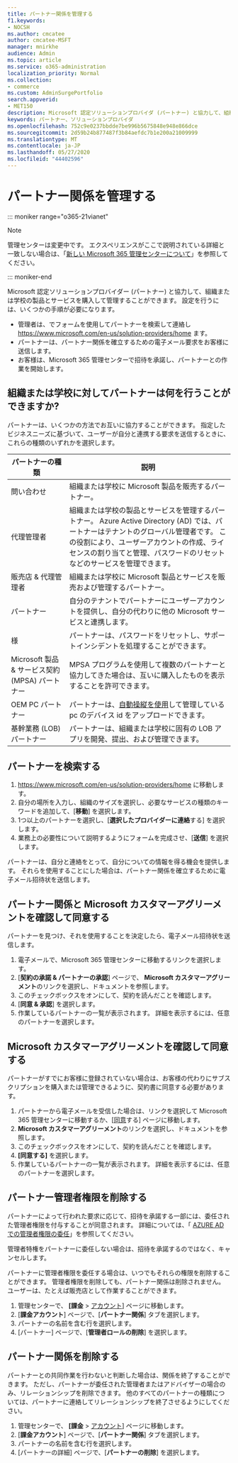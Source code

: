 ```yaml
---
title: パートナー関係を管理する
f1.keywords:
- NOCSH
ms.author: cmcatee
author: cmcatee-MSFT
manager: mnirkhe
audience: Admin
ms.topic: article
ms.service: o365-administration
localization_priority: Normal
ms.collection:
- commerce
ms.custom: AdminSurgePortfolio
search.appverid:
- MET150
description: Microsoft 認定ソリューションプロバイダ (パートナー) と協力して、組織または学校の製品とサービスを購入して管理する方法について説明します。
keywords: パートナー、ソリューションプロバイダ
ms.openlocfilehash: 752c9e0237bbdde7be996b5675848e948e866dce
ms.sourcegitcommit: 2d59b24b877487f3b84aefdc7b1e200a21009999
ms.translationtype: MT
ms.contentlocale: ja-JP
ms.lasthandoff: 05/27/2020
ms.locfileid: "44402596"
---
```

# <a name="manage-partner-relationships"></a>パートナー関係を管理する

::: moniker range="o365-21vianet"

> [!NOTE]
> 管理センターは変更中です。 エクスペリエンスがここで説明されている詳細と一致しない場合は、「[新しい Microsoft 365 管理センターについて](https://docs.microsoft.com/microsoft-365/admin/microsoft-365-admin-center-preview?view=o365-21vianet)」を参照してください。

::: moniker-end

Microsoft 認定ソリューションプロバイダー (パートナー) と協力して、組織または学校の製品とサービスを購入して管理することができます。 設定を行うには、いくつかの手順が必要になります。

- 管理者は、でフォームを使用してパートナーを検索して連絡し <a href="https://www.microsoft.com/en-us/solution-providers/home" target="_blank">https://www.microsoft.com/en-us/solution-providers/home</a> ます。
- パートナーは、パートナー関係を確立するための電子メール要求をお客様に送信します。
- お客様は、Microsoft 365 管理センターで招待を承諾し、パートナーとの作業を開始します。

## <a name="what-can-a-partner-do-for-my-organization-or-school"></a>組織または学校に対してパートナーは何を行うことができますか?

パートナーは、いくつかの方法でお互いに協力することができます。 指定したビジネスニーズに基づいて、ユーザーが自分と連携する要求を送信するときに、これらの種類のいずれかを選択します。

| パートナーの種類 | 説明 |
| ------ | ------------------- |
| 問い合わせ | 組織または学校に Microsoft 製品を販売するパートナー。 |
| 代理管理者 | 組織または学校の製品とサービスを管理するパートナー。 Azure Active Directory (AD) では、パートナーはテナントのグローバル管理者です。 この役割により、ユーザーアカウントの作成、ライセンスの割り当てと管理、パスワードのリセットなどのサービスを管理できます。 |
| 販売店 & 代理管理者 | 組織または学校に Microsoft 製品とサービスを販売および管理するパートナー。 |
| パートナー | 自分のテナントでパートナーにユーザーアカウントを提供し、自分の代わりに他の Microsoft サービスと連携します。 |
| 様 | パートナーは、パスワードをリセットし、サポートインシデントを処理することができます。 |
| Microsoft 製品 & サービス契約 (MPSA) パートナー | MPSA プログラムを使用して複数のパートナーと協力してきた場合は、互いに購入したものを表示することを許可できます。 |
| OEM PC パートナー | パートナーは、[自動操縦を使用](https://docs.microsoft.com/microsoft-store/add-profile-to-devices)して管理している pc のデバイス id をアップロードできます。 |
| 基幹業務 (LOB) パートナー | パートナーは、組織または学校に固有の LOB アプリを開発、提出、および管理できます。 |

## <a name="find-a-partner"></a>パートナーを検索する

1. <a href="https://www.microsoft.com/en-us/solution-providers/home" target="_blank">https://www.microsoft.com/en-us/solution-providers/home</a> に移動します。
2. 自分の場所を入力し、組織のサイズを選択し、必要なサービスの種類のキーワードを追加して、[**移動**] を選択します。
3. 1つ以上のパートナーを選択し、[**選択したプロバイダーに連絡**する] を選択します。
4. 業務上の必要性について説明するようにフォームを完成させ、[**送信**] を選択します。

パートナーは、自分と連絡をとって、自分についての情報を得る機会を提供します。 それらを使用することにした場合は、パートナー関係を確立するために電子メール招待状を送信します。

## <a name="review-and-accept-a-partner-relationship-and-microsoft-customer-agreement"></a>パートナー関係と Microsoft カスタマーアグリーメントを確認して同意する

パートナーを見つけ、それを使用することを決定したら、電子メール招待状を送信します。

1. 電子メールで、Microsoft 365 管理センターに移動するリンクを選択します。
2. [**契約の承諾 & パートナーの承認**] ページで、 **Microsoft カスタマーアグリーメント**のリンクを選択し、ドキュメントを参照します。
3. このチェックボックスをオンにして、契約を読んだことを確認します。
4. [**同意 & 承認**] を選択します。
5. 作業しているパートナーの一覧が表示されます。 詳細を表示するには、任意のパートナーを選択します。

## <a name="review-and-accept-a-microsoft-customer-agreement"></a>Microsoft カスタマーアグリーメントを確認して同意する

パートナーがすでにお客様に登録されていない場合は、お客様の代わりにサブスクリプションを購入または管理できるように、契約書に同意する必要があります。

1. パートナーから電子メールを受信した場合は、リンクを選択して Microsoft 365 管理センターに移動するか、[<a href="https://go.microsoft.com/fwlink/?linkid=2116573" target="_blank">同意</a>する] ページに移動します。
2. **Microsoft カスタマーアグリーメント**のリンクを選択し、ドキュメントを参照します。
3. このチェックボックスをオンにして、契約を読んだことを確認します。
4. **[同意する]** を選択します。
5. 作業しているパートナーの一覧が表示されます。 詳細を表示するには、任意のパートナーを選択します。

## <a name="remove-partner-admin-privileges"></a>パートナー管理者権限を削除する

パートナーによって行われた要求に応じて、招待を承諾する一部には、委任された管理者権限を付与することが同意されます。 詳細については、「 [AZURE AD での管理者権限の委任](https://docs.microsoft.com/partner-center/customers_revoke_admin_privileges#delegated-admin-privileges-in-azure-ad)」を参照してください。

管理者特権をパートナーに委任しない場合は、招待を承諾するのではなく、キャンセルします。

パートナーに管理者権限を委任する場合は、いつでもそれらの権限を削除することができます。 管理者権限を削除しても、パートナー関係は削除されません。 ユーザーは、たとえば販売店として作業することができます。

1. 管理センターで、 **[課金**  >  <a href="https://go.microsoft.com/fwlink/p/?linkid=2103629" target="_blank">アカウント</a>] ページに移動します。
2. [**課金アカウント**] ページで、[**パートナー関係**] タブを選択します。
3. パートナーの名前を含む行を選択します。
4. [パートナー] ページで、[**管理者ロールの削除**] を選択します。

## <a name="delete-a-partner-relationship"></a>パートナー関係を削除する

パートナーとの共同作業を行わないと判断した場合は、関係を終了することができます。 ただし、パートナーが委任された管理者またはアドバイザーの場合のみ、リレーションシップを削除できます。 他のすべてのパートナーの種類については、パートナーに連絡してリレーションシップを終了させるようにしてください。

1. 管理センターで、 **[課金**  >  <a href="https://go.microsoft.com/fwlink/p/?linkid=2103629" target="_blank">アカウント</a>] ページに移動します。
2. [**課金アカウント**] ページで、[**パートナー関係**] タブを選択します。
3. パートナーの名前を含む行を選択します。
4. [パートナーの詳細] ページで、[**パートナーの削除**] を選択します。
